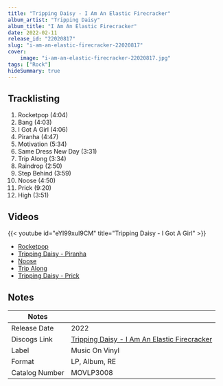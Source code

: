 ```yaml
---
title: "Tripping Daisy - I Am An Elastic Firecracker"
album_artist: "Tripping Daisy"
album_title: "I Am An Elastic Firecracker"
date: 2022-02-11
release_id: "22020817"
slug: "i-am-an-elastic-firecracker-22020817"
cover:
    image: "i-am-an-elastic-firecracker-22020817.jpg"
tags: ["Rock"]
hideSummary: true
---
```


## Tracklisting
1. Rocketpop (4:04)
2. Bang (4:03)
3. I Got A Girl (4:06)
4. Piranha (4:47)
5. Motivation (5:34)
6. Same Dress New Day (3:31)
7. Trip Along (3:34)
8. Raindrop (2:50)
9. Step Behind (3:59)
10. Noose (4:50)
11. Prick (9:20)
12. High (3:51)

## Videos
{{< youtube id="eYI99xuI9CM" title="Tripping Daisy - I Got A Girl" >}}
- [Rocketpop](https://www.youtube.com/watch?v=kpx5YaRm0hs)
- [Tripping Daisy - Piranha](https://www.youtube.com/watch?v=_-JPNvS5yJA)
- [Noose](https://www.youtube.com/watch?v=ltSu-V_QPDY)
- [Trip Along](https://www.youtube.com/watch?v=Hd9AQ_a8uXY)
- [Tripping Daisy - Prick](https://www.youtube.com/watch?v=iwBWEjPX0qk)

## Notes

| Notes          |             |
| ---------------| ----------- |
| Release Date   | 2022 |
| Discogs Link   | [Tripping Daisy - I Am An Elastic Firecracker](https://www.discogs.com/release/22020817) |
| Label          | Music On Vinyl |
| Format         | LP, Album, RE |
| Catalog Number | MOVLP3008 |


